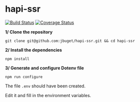 # hapi-ssr 
[![Build Status](https://travis-ci.org/jbuget/hapi-ssr.svg?branch=master)](https://travis-ci.org/jbuget/hapi-ssr)
[![Coverage Status](https://coveralls.io/repos/github/jbuget/hapi-ssr/badge.svg?branch=master)](https://coveralls.io/github/jbuget/hapi-ssr?branch=master)

**1/ Clone the repository**

```
git clone git@github.com:jbuget/hapi-ssr.git && cd hapi-ssr
```

**2/ Install the dependencies**

```
npm install
```

**3/ Generate and configure Dotenv file**

```
npm run configure
```

The file `.env` should have been created.
 
Edit it and fill in the environment variables.

